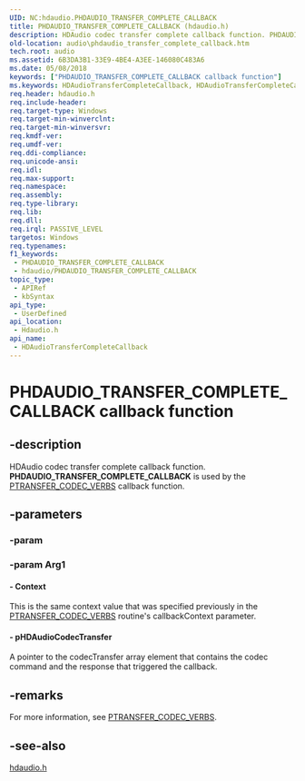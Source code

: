 ```yaml
---
UID: NC:hdaudio.PHDAUDIO_TRANSFER_COMPLETE_CALLBACK
title: PHDAUDIO_TRANSFER_COMPLETE_CALLBACK (hdaudio.h)
description: HDAudio codec transfer complete callback function. PHDAUDIO_TRANSFER_COMPLETE_CALLBACK is used by the PTRANSFER_CODEC_VERBS callback function.
old-location: audio\phdaudio_transfer_complete_callback.htm
tech.root: audio
ms.assetid: 6B3DA3B1-33E9-4BE4-A3EE-146080C483A6
ms.date: 05/08/2018
keywords: ["PHDAUDIO_TRANSFER_COMPLETE_CALLBACK callback function"]
ms.keywords: HDAudioTransferCompleteCallback, HDAudioTransferCompleteCallback callback function [Audio Devices], PHDAUDIO_TRANSFER_COMPLETE_CALLBACK, PHDAUDIO_TRANSFER_COMPLETE_CALLBACK callback, audio.phdaudio_transfer_complete_callback, hdaudio/HDAudioTransferCompleteCallback
req.header: hdaudio.h
req.include-header: 
req.target-type: Windows
req.target-min-winverclnt: 
req.target-min-winversvr: 
req.kmdf-ver: 
req.umdf-ver: 
req.ddi-compliance: 
req.unicode-ansi: 
req.idl: 
req.max-support: 
req.namespace: 
req.assembly: 
req.type-library: 
req.lib: 
req.dll: 
req.irql: PASSIVE_LEVEL
targetos: Windows
req.typenames: 
f1_keywords:
 - PHDAUDIO_TRANSFER_COMPLETE_CALLBACK
 - hdaudio/PHDAUDIO_TRANSFER_COMPLETE_CALLBACK
topic_type:
 - APIRef
 - kbSyntax
api_type:
 - UserDefined
api_location:
 - Hdaudio.h
api_name:
 - HDAudioTransferCompleteCallback
---
```


# PHDAUDIO_TRANSFER_COMPLETE_CALLBACK callback function


## -description

HDAudio codec transfer complete callback function. <b>PHDAUDIO_TRANSFER_COMPLETE_CALLBACK</b> is used by the <a href="/windows-hardware/drivers/ddi/hdaudio/nc-hdaudio-ptransfer_codec_verbs">PTRANSFER_CODEC_VERBS</a> callback function.

## -parameters

### -param 

### -param Arg1

#### - Context

 This is the same  context value that was specified previously in the <a href="/windows-hardware/drivers/ddi/hdaudio/nc-hdaudio-ptransfer_codec_verbs">PTRANSFER_CODEC_VERBS</a> routine's callbackContext parameter.


#### - pHDAudioCodecTransfer

A pointer to the codecTransfer array element that contains the codec command and the response that triggered the callback.

## -remarks

For more information, see <a href="/windows-hardware/drivers/ddi/hdaudio/nc-hdaudio-ptransfer_codec_verbs">PTRANSFER_CODEC_VERBS</a>.

## -see-also

[hdaudio.h](../hdaudio/index.md)